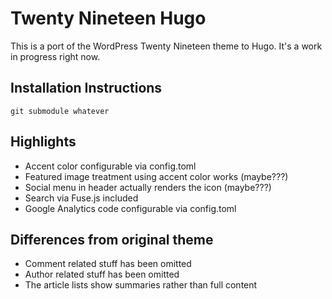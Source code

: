 # Twenty Nineteen Hugo

This is a port of the WordPress Twenty Nineteen theme to Hugo. It's a work in progress right now.

## Installation Instructions

`git submodule whatever`

## Highlights

- Accent color configurable via config.toml
- Featured image treatment using accent color works (maybe???)
- Social menu in header actually renders the icon (maybe???)
- Search via Fuse.js included
- Google Analytics code configurable via config.toml

## Differences from original theme

- Comment related stuff has been omitted
- Author related stuff has been omitted
- The article lists show summaries rather than full content